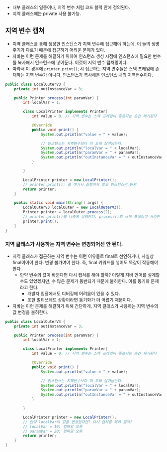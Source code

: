 - 내부 클래스의 일종이나, 지역 변수 처럼 코드 블럭 안에 정의된다.
- 지역 클래스에는 private 사용 불가능.

## 지역 변수 캡쳐

- 지역 클래스를 통해 생성한 인스턴스가 지역 변수에 접근해야 하는데, 이 둘의 생명주기가 다르기 때문에 접근하기 어려운 문제가 있다.
- 자바는 이런 문제를 해결하기 위하여 인스턴스 생성 시점에 인스턴스에 필요한 변수를 복사해서 인스턴스에 넣어둔다. 이것이 지역 변수 캡쳐링이다.
- 따라서 이 경우에 `printer.print();`시 접근하는 지역 변수들은 스택 프레임에 존재하는 지역 변수가 아니다. 인스턴스가 복사해둔 인스턴스 내의 지역변수이다.

```java
public class LocalOuterV3 {
    private int outInstanceVar = 3;

    public Printer process(int paramVar) {
        int localVar = 1;

        class LocalPrinter implements Printer{
            int value = 0; // 지역 변수는 스택 프레임이 종료되는 순간 제거된다

            @Override
            public void print() {
                System.out.println("value = " + value);

                // 인스턴스는 지역변수보다 더 오래 살아남는다.
                System.out.println("localVar = " + localVar);
                System.out.println("paramVar = " + paramVar);
                System.out.println("outInstanceVar = " + outInstanceVar);
            }

        }

        LocalPrinter printer = new LocalPrinter();
        // printer.print(); 를 여기서 실행하지 않고 인스턴스만 반환
        return printer;
    }

    public static void main(String[] args) {
        LocalOuterV3 localOuter = new LocalOuterV3();
        Printer printer = localOuter.process(2);
        // printer.print()를 나중에 실행한다. process()의 스택 프레임이 사라진 이후에 실행
        printer.print();
    }
}
```

### 지역 클래스가 사용하는 지역 변수는 변경되어선 안 된다.

- 지역 클래스가 접근하는 지역 변수는 이런 이유들로 final로 선언하거나, 사실상 final이어야 한다. 변경 불가여야 한다. 즉, final 키워드를 넣어도 똑같이 작동해야 한다.
    - 만약 변수의 값이 바뀐다면 다시 캡쳐를 해야 할까? 이렇게 자바 언어를 설계할 수도 있었겠지만, 수 많은 문제가 동반되기 때문에 불허한다. 이를 동기화 문제라고 한다.
        - 개발자 입장에서도 디버깅에 어려움이 있을 수 있다.
        - 또한 멀티쓰레드 상황이라면 동기화가 더 어렵기 때문이다.
- 자바는 이런 문제를 해결하기 위해 간단하게, 지역 클래스가 사용하는 지역 변수의 값 변경을 불허한다.

```java
public class LocalOuterV4 {
    private int outInstanceVar = 3;

    public Printer process(int paramVar) {
        int localVar = 1;

        class LocalPrinter implements Printer{
            int value = 0; // 지역 변수는 스택 프레임이 종료되는 순간 제거된다

            @Override
            public void print() {
                System.out.println("value = " + value);

                // 인스턴스는 지역변수보다 더 오래 살아남는다.
                System.out.println("localVar = " + localVar);
                System.out.println("paramVar = " + paramVar);
                System.out.println("outInstanceVar = " + outInstanceVar);
            }

        }

        LocalPrinter printer = new LocalPrinter();
        // 만약 localVar의 값을 변경한다면? 다시 캡쳐를 해야 할까?
        // localVar = 10; 컴파일 오류
        // paramVar = 20; 컴파일 오류
        return printer;
    }
}
```